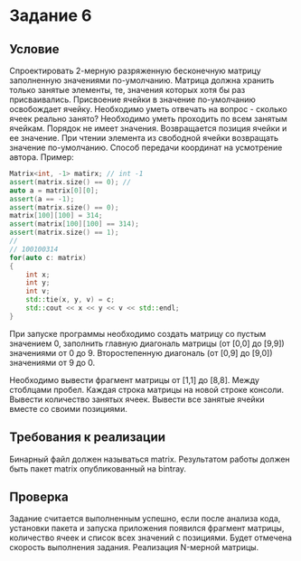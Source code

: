 # Задание 6
## Условие
Спроектировать 2-мерную разряженную бесконечную матрицу заполненную
значениями по-умолчанию.  Матрица должна хранить только занятые
элементы, те, значения которых хотя бы раз присваивались. Присвоение
ячейки в значение по-умолчанию освобождает ячейку.
Необходимо уметь отвечать на вопрос - сколько ячеек реально занято?
Необходимо уметь проходить по всем занятым ячейкам. Порядок не имеет
значения. Возвращается позиция ячейки и ее значение.
При чтении элемента из свободной ячейки возвращать значение по-умолчанию.
Способ передачи координат на усмотрение автора.
Пример:
```c++
Matrix<int, -1> matirx; // int -1
assert(matrix.size() == 0); //
auto a = matrix[0][0];
assert(a == -1);
assert(matrix.size() == 0);
matrix[100][100] = 314;
assert(matrix[100][100] == 314);
assert(matrix.size() == 1);
//
// 100100314
for(auto c: matrix)
{
    int x;
    int y;
    int v;
    std::tie(x, y, v) = c;
    std::cout << x << y << v << std::endl;
}
```
При запуске программы необходимо создать матрицу со пустым значением 0,
заполнить главную диагональ матрицы (от [0,0] до [9,9]) значениями от 0 до 9.
Второстепенную диагональ (от [0,9] до [9,0]) значениями от 9 до 0.

Необходимо вывести фрагмент матрицы от [1,1] до [8,8]. Между стоблцами
пробел. Каждая строка матрицы на новой строке консоли.
Вывести количество занятых ячеек.
Вывести все занятые ячейки вместе со своими позициями.

## Требования к реализации
Бинарный файл должен называться matrix.
Результатом работы должен быть пакет matrix опубликованный на bintray.

## Проверка
Задание считается выполненным успешно, если после анализа кода,
установки пакета и запуска приложения появился фрагмент матрицы,
количество ячеек и список всех значений с позициями.
Будет отмечена скорость выполнения задания.  Реализация N-мерной матрицы.


